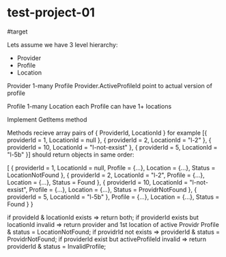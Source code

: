 # test-project-01

#target

Lets assume we have 3 level hierarchy:
- Provider
- Profile
- Location

Provider 1-many Profile
Provider.ActiveProfileId point to actual version of profile

Profile 1-many Location
each Profile can have 1+ locations

Implement GetItems method

Methods recieve array pairs of { ProviderId, LocationId }
for example [{ providerId = 1, LocationId = null }, { providerId = 2, LocationId = "l-2" }, { providerId = 10, LocationId = "l-not-exsist"  }, { providerId = 5, LocationId = "l-5b" }]
should return objects in same order:

[
    { providerId = 1, LocationId = null, Profile = {...}, Location = {...}, Status = LocationNotFound },
    { providerId = 2, LocationId = "l-2", Profile = {...}, Location = {...}, Status = Found },
    { providerId = 10, LocationId = "l-not-exsist", Profile = {...}, Location = {...}, Status = ProvidrNotFound  },
    { providerId = 5, LocationId = "l-5b" }, Profile = {...}, Location = {...}, Status = Found }
}

if provideId & locationId exists => return both;
if providerId exists but locationId invalid => return provider and 1st location of active Providr Profile & status = LocationNotFound;
if providrId not exists => providerId & status = ProvidrNotFound;
if providerId exist but activeProfileId invalid => return providerId & status = InvalidProfile;